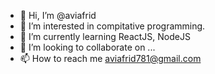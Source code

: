 - 👋 Hi, I’m @aviafrid
- 👀 I’m interested in compitative programming.
- 🌱 I’m currently learning ReactJS, NodeJS
- 💞️ I’m looking to collaborate on ...
- 📫 How to reach me aviafrid781@gmail.com

<!---
aviafrid781/aviafrid781 is a ✨ special ✨ repository because its `README.md` (this file) appears on your GitHub profile.
You can click the Preview link to take a look at your changes.
--->
